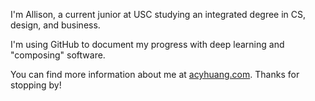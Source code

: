 I'm Allison, a current junior at USC studying an integrated degree in CS, design, and business. 

I'm using GitHub to document my progress with deep learning and "composing" software. 

You can find more information about me at [acyhuang.com](https://www.acyhuang.com/). Thanks for stopping by!
